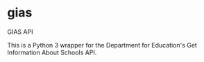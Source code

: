 # gias
 GIAS API

This is a Python 3 wrapper for the Department for Education's Get Information About Schools API.
